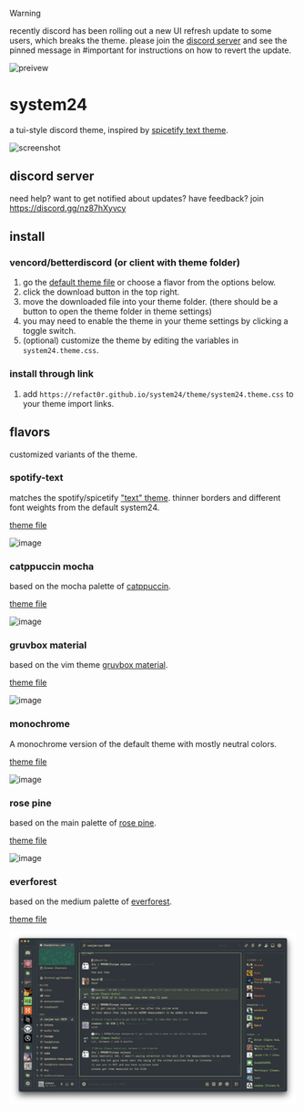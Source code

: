 > [!WARNING]  
> recently discord has been rolling out a new UI refresh update to some users, which breaks the theme. please join the [discord server](https://discord.gg/nz87hXyvcy) and see the pinned message in #important for instructions on how to revert the update.

![preivew](/assets/preview.png)

# system24

a tui-style discord theme, inspired by [spicetify text theme](https://github.com/spicetify/spicetify-themes/tree/master/text).

![screenshot](/assets/screenshot3.png)

## discord server

need help? want to get notified about updates? have feedback? join <https://discord.gg/nz87hXyvcy>

## install

### vencord/betterdiscord (or client with theme folder)

1. go the [default theme file](https://github.com/refact0r/system24/blob/main/theme/system24.theme.css) or choose a flavor from the options below.
2. click the download button in the top right.
3. move the downloaded file into your theme folder. (there should be a button to open the theme folder in theme settings)
4. you may need to enable the theme in your theme settings by clicking a toggle switch.
5. (optional) customize the theme by editing the variables in `system24.theme.css`.

### install through link

1. add `https://refact0r.github.io/system24/theme/system24.theme.css` to your theme import links.

## flavors

customized variants of the theme.

### spotify-text

matches the spotify/spicetify ["text" theme](https://github.com/spicetify/spicetify-themes/tree/master/text). thinner borders and different font weights from the default system24.

[theme file](https://github.com/refact0r/system24/blob/main/theme/flavors/spotify-text.theme.css)

![image](https://github.com/user-attachments/assets/f459f9fc-7b6c-4e9d-a8c9-4adefb0be417)

### catppuccin mocha

based on the mocha palette of [catppuccin](https://catppuccin.com/palette).

[theme file](https://github.com/refact0r/system24/blob/main/theme/flavors/catppuccin-mocha.theme.css)

![image](https://github.com/user-attachments/assets/994d35f6-90d8-4f99-bfce-c3df13f415d4)

### gruvbox material

based on the vim theme [gruvbox material](https://github.com/sainnhe/gruvbox-material).

[theme file](https://github.com/refact0r/system24/blob/main/theme/flavors/gruvbox-material.theme.css)

![image](/assets/gruv-material.png)

### monochrome

A monochrome version of the default theme with mostly neutral colors.

[theme file](https://github.com/refact0r/system24/blob/main/theme/flavors/monochrome.theme.css)

![image](/assets/monochrome.png)

### rose pine

based on the main palette of [rose pine](https://rosepinetheme.com/palette/).

[theme file](https://github.com/refact0r/system24/blob/main/theme/flavors/rosepine.theme.css)

![image](/assets/rosepine.png)

### everforest

based on the medium palette of [everforest](https://github.com/sainnhe/everforest).

[theme file](https://github.com/refact0r/system24/blob/main/theme/flavors/everforest.theme.css)

![image](/assets/everforest.png)
